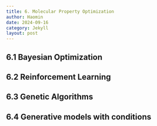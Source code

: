 ```yaml
---
title: 6. Molecular Property Optimization
author: Haomin
date: 2024-09-16
category: Jekyll
layout: post
---
```


6.1 Bayesian Optimization
-------------

6.2 Reinforcement Learning
-------------

6.3 Genetic Algorithms
-------------

6.4 Generative models with conditions
-------------
